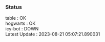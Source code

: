 ### Status


table : OK  
hogwarts : OK  
icy-bot : DOWN  
Latest Update : 2023-08-21 05:07:21.890031
